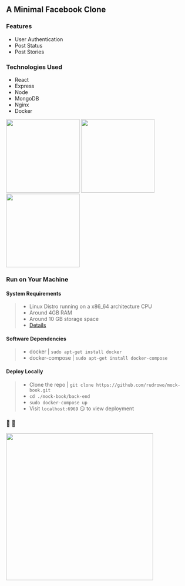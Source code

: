## A Minimal Facebook Clone

### Features

- User Authentication
- Post Status
- Post Stories

### Technologies Used

- React
- Express
- Node
- MongoDB
- Nginx
- Docker

<img width="200px" src="https://upload.wikimedia.org/wikipedia/commons/9/94/MERN-logo.png" />
<img width="200px" src="https://upload.wikimedia.org/wikipedia/commons/thumb/c/c5/Nginx_logo.svg/1280px-Nginx_logo.svg.png" />
<img width="200px" src="https://www.docker.com/wp-content/uploads/2022/03/horizontal-logo-monochromatic-white.png" />

### Run on Your Machine

#### System Requirements

> - Linux Distro running on a x86_64 architecture CPU
> - Around 4GB RAM
> - Around 10 GB storage space
> - [Details](https://docs.docker.com/desktop/install/linux-install/#system-requirements)

#### Software Dependencies

> - docker | `sudo apt-get install docker`
> - docker-compose | `sudo apt-get install docker-compose`

#### Deploy Locally

> - Clone the repo | `git clone https://github.com/rudrowo/mock-book.git`
> - `cd ./mock-book/back-end`
> - `sudo docker-compose up`
> - Visit `localhost:6969` :smirk: to view deployment

### :eyes: :eyes:

<div >
<img height="400px" src="https://drive.google.com/uc?id=13qYOIfnqjNze3Xrjdag57BPr6CX2uu2Q" />

</div>
